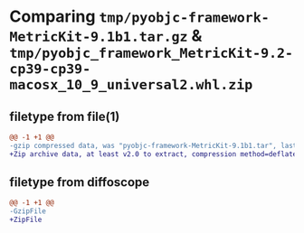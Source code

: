 # Comparing `tmp/pyobjc-framework-MetricKit-9.1b1.tar.gz` & `tmp/pyobjc_framework_MetricKit-9.2-cp39-cp39-macosx_10_9_universal2.whl.zip`

## filetype from file(1)

```diff
@@ -1 +1 @@
-gzip compressed data, was "pyobjc-framework-MetricKit-9.1b1.tar", last modified: Sun Mar 26 11:30:31 2023, max compression
+Zip archive data, at least v2.0 to extract, compression method=deflate
```

## filetype from diffoscope

```diff
@@ -1 +1 @@
-GzipFile
+ZipFile
```

